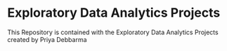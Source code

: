 # Exploratory Data Analytics Projects

This Repository is contained with the Exploratory Data Analytics Projects created by Priya Debbarma
